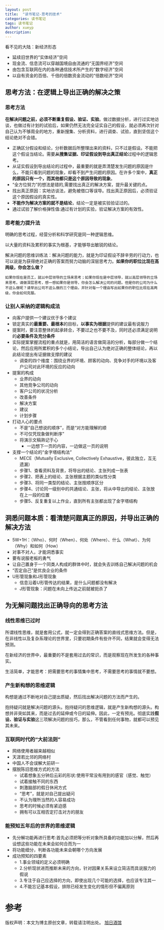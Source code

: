 ```yaml
---
layout: post
title:  "读书笔记-思考的技术"
categories: 读书笔记
tags: 读书笔记
author: xueyp
description:
---
```


看不见的大陆：新经济形态
- 延续旧世界的“实体经济”空间
- 现金流、信息流可以穿越国境自由流通的“无国界经济”空间
- 由包含互联网在内的各种通信技术所产生的“数字经济”空间
- 以自有资金的百倍、千倍的倍数资金流动的“倍数经济”空间

## 思考方法：在逻辑上导出正确的解决之策

### 思考方法

**在解决问题之前，必须不断重复假设、验证、实验**。做过数据分析，进行过实地访谈，也做过有计划的试验后，如果仍然无法完全证实自己的假设，就必须再次针对自己认为不够周全的地方，重新搜集、分析资料，进行调查、试验，直到坚信这个结论绝对不会错。

- 正确区分假设和结论，分析数据后所整理出来的资料，只不过是假设。不能把这个假设当结论。需要**从搜集证据、印证假设到导出真正结论**过程中的逻辑思考。
- 从证实假设到导出结论的过程中，最重要的就是弄清楚发生问题的原因是什么，不能只看到问题的现象，却看不到产生问题的原因。在许多个案中，**真正的原因只有一个，而其他都只是这个原因导致的现象**。
- “全方位努力”的想法是错的,需要找出真正的解决方案，提升最关键的点。
- 找出真正原因：实地访谈法，避免被借口等误导。找出真正原因后，必须验证这个原因假设的真实性。
- **不能作为解决方案的就不是结论**，结论一定是被实验验证过的。
- 通过试验了解价格弹性值:通过有计划的实验，验证解决方案的有效性。

### 思考能力提升法

明确的思考过程，经营分析和科学研究是同一种逻辑思维。

以大量的资料及累积的事实为根基，才能够导出敏锐的结论。

解决问题的思维训练法：解决问题的能力，就是为印证假设不辞辛劳的行动力，也可以说是为获得绝对正确的答案而努力动脑的深层思考力。**如果你的职位比现在高两级，你会怎么做？**

    如果你现在是员工，就以中层领导的立场来思考；如果你现在是中层领导，就以高层领导的立场来思考。请做深层思考，想一想如果你是领导，你会怎么解决公司的问题。但是你的公司为什么不这么做呢？请举出公司不这么做的三个理由，并针对每一个理由写出如果你的职位比现在高两级，你会如何克服。

### 让别人采纳的逻辑构成法

- 向客户提供一个建议优于多个建议
- 锁定真实的**最重要、最根本**的目标，**以事实为根据**提供的建议最有说服力
- 提案时，要注意整体的起承转合，不要过之也不要不及，同时还必须满足说明的**必要条件及充分条件**
- 实际提案掌握流程的重点就是，用简洁的语言做简洁的分析，每部分做一个结论，然后应用所累积的多个小结论，导出自己认为绝对正确的整体结论，再以此结论提出有证据做支撑的建议
  - 调查的四个维度：围绕业界的环境、顾客的动向、竞争对手的环境以及客户公司对此环境的反应的动向
- 提案的构成
  - 业界的动向
  - 其他竞争公司的动向
  - 客户公司的状况分析
  - 改善条件
  - 解决方案
  - 建议
  - 计划步骤
- 打动人心的要点
  - 不是“自己想说的顺序”，而是“对方能理解的顺
  - 不可仅凭现象做判断序”
  - 将演示文稿熟记于心
    - 一边想下一页的内容，一边做这一页的说明
- 支撑一个结论的“金字塔结构法”
  - MECE（Mutually Exclusive, Collectively Exhaustive，彼此独立，互无遗漏）
  - 步骤1、查看资料及背景，将导出的结论、主张列成一张表
  - 步骤2、把表上的结论、主张根据主题的类似性分类
  - 步骤3、将同一类型的结论、主张按顺序区分
  - 步骤4、讨论同一级别中的共通结论、主张，将从中导出的结论、主张放在上一段的位置
  - 步骤5、反复重复以上作业，直到所有主张都出现了金字塔结构

## 洞悉问题本质：看清楚问题真正的原因，并导出正确的解决方法

- 5W+1H：（Who）、何时（When）、何处（Where）、什么（What）、为何（Why）和如何（How）
- 对事不对人，才能洞悉事实
- 要有说服老板的勇气
- 让自己置身于一个同类人构成的群体中时，就会失去训练自己解决问题的机会
- “否定自己”是优良企业的条件
- U形管现象和J形管现象
  - 信息沿着U形管传达的结果，是什么问题都没有解决
  - J形管现象：问题在未向上传达之前就被扼杀了

## 为无解问题找出正确导向的思考方法

### 线性思维已过时

所谓线性思维，就是套用公式，就一定会得到正确答案的直线式思维方法。但是，在非线性以及复杂系理论的世界里，只要初期条件有些许不同，结果就会变得无法预测。

在新经济的世界中，最重要的不是套用过去的常识，而是观察现在所发生的各种事实。

生活简单，才能思考：把需要思考的事情集中思考，不需要思考的事情就不要想。

### 产生新构想的思维逻辑

构想是通过不断地对自己提出质疑，然后找出解决问题的方法而产生的。

抱持疑问就是解决问题的源头。抱持疑问的思维逻辑，就是产生新构想的源头。构想并非突如其来，而是过去的延伸或今日的延伸。因此，一定有预兆。彻底实践**假设、验证与实验**这三项解决问题的技巧，那么，不管看到任何事物，就都可以预见其未来。

### 互联网时代的“大前法则”
- 网络使用者越来越相似
- 天涯若比邻的网络村
- 中国人不会误解大前研一
- 摆脱陈旧思维方式的方法
  - 试着想象五分钟后云彩的形状:使用平常没有用到的感官（感觉、触觉）
  - 试着接触不同的东西
  - 刺激脑部的假日休闲方式
  - “思考”，就是对自己提出疑问
  - 不认为理所当然的人容易成功
  - 思考的时候必须有紧迫感
  - 拥有可以互相否定打击对方的朋友

### 能预知五年后的世界的思维逻辑
- 先分解功能再进行思考:首先必须把等分析对象所具备的功能加以分解，然后再设想这些功能在未来会如何合而为一
- 将功能细分，判断各功能未来会朝哪个方向发展
- 成功预知的四要素
  - 1.事业领域的定义必须明确
  - 2.分析现状进而推断未来的方向，针对因果关系来设立简洁而具说服力的假说
  - 3.专注于自己应选择的方向，即使出现几个可能的选择，也应该专注其一
  - 4.不能忘记基本假设，排除已经发生变化的情形但不偏离原则

参考
============

版权声明：本文为博主原创文章，转载请注明出处。 [旭日酒馆](https://xueyp.github.io/)
